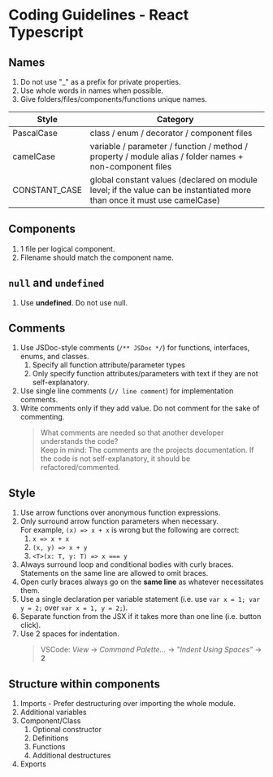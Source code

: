 # Coding Guidelines - React Typescript

## Names
1. Do not use "_" as a prefix for private properties.
2. Use whole words in names when possible.
3. Give folders/files/components/functions unique names.

Style | Category
--- | ---
PascalCase | class / enum / decorator / component files
camelCase | variable / parameter / function / method / property / module alias / folder names + non-component files
CONSTANT_CASE | global constant values (declared on module level; if the value can be instantiated more than once it must use camelCase) 

## Components
1. 1 file per logical component.
2. Filename should match the component name.

## `null` and `undefined`
1. Use **undefined**. Do not use null.

## Comments
1. Use JSDoc-style comments (`/** JSDoc */`) for functions, interfaces, enums, and classes.
   1. Specify all function attribute/parameter types
   2. Only specify function attributes/parameters with text if they are not self-explanatory.
2. Use single line comments (`// line comment`) for implementation comments.
3. Write comments only if they add value. Do not comment for the sake of commenting.
   > What comments are needed so that another developer understands the code?<br/>
   > Keep in mind: The comments are the projects documentation. If the code is not self-explanatory, it should be refactored/commented. 

## Style
1. Use arrow functions over anonymous function expressions.
2. Only surround arrow function parameters when necessary.<br/>
   For example, `(x) => x + x` is wrong but the following are correct:
   1. `x => x + x`
   2. `(x, y) => x + y`
   3. `<T>(x: T, y: T) => x === y`
3. Always surround loop and conditional bodies with curly braces. Statements on the same line are allowed to omit braces.
4. Open curly braces always go on the **same line** as whatever necessitates them.
5. Use a single declaration per variable statement (i.e. use `var x = 1; var y = 2;` over `var x = 1, y = 2;`).
6. Separate function from the JSX if it takes more than one line (i.e. button click).
7. Use 2 spaces for indentation.
   > VSCode: *View* -> *Command Palette...* -> *"Indent Using Spaces"* ->  **2**

## Structure within components
1. Imports - Prefer destructuring over importing the whole module.
2. Additional variables
3. Component/Class
   1. Optional constructor
   2. Definitions
   3. Functions
   4. Additional destructures
4. Exports